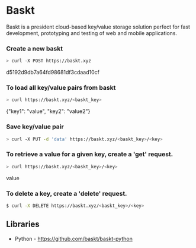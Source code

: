 # Baskt

Baskt is a president cloud-based key/value storage solution perfect for fast
development, prototyping and testing of web and mobile applications.

### Create a new baskt
```bash
> curl -X POST https://baskt.xyz
```
d5192d9db7a64fd98681df3cdaad10cf

### To load all key/value pairs from baskt
```bash
> curl https://baskt.xyz/<baskt_key>
```
{"key1": "value", "key2": "value2"}

### Save key/value pair
```bash
> curl -X PUT -d 'data' https://baskt.xyz/<baskt_key>/<key>
```

### To retrieve a value for a given key, create a 'get' request.
```bash
> curl https://baskt.xyz/<baskt_key>/<key>
```
value

### To delete a key, create a 'delete' request.
```bash
$ curl -X DELETE https://baskt.xyz/<baskt_key>/<key>
```

## Libraries

- Python - https://github.com/baskt/baskt-python
